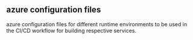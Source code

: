## azure configuration files
 
  azure configuration files for different runtime environments to be used in the CI/CD workflow for building respective services.